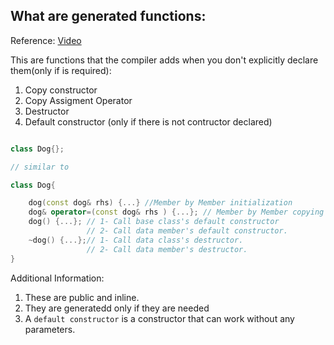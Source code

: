 


## What are generated functions:

Reference: [Video](https://www.youtube.com/watch?v=KMSYmY74AEs&ab_channel=BoQian)

This are functions that the compiler adds when you don't explicitly declare them(only if is required):
1. Copy constructor
2. Copy Assigment Operator
3. Destructor
4. Default constructor (only if there is not contructor declared)


```cpp 

class Dog{};

// similar to

class Dog{

    dog(const dog& rhs) {...} //Member by Member initialization
    dog& operator=(const dog& rhs ) {...}; // Member by Member copying
    dog() {...}; // 1- Call base class's default constructor
                 // 2- Call data member's default constructor. 
    ~dog() {...};// 1- Call data class's destructor.
                 // 2- Call data member's destructor. 
}

```

Additional Information:
1. These are public and inline.
2. They are generatedd only if they are needed
3. A `default constructor` is a constructor that can work without any parameters.



